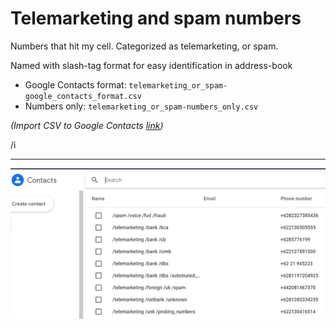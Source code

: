 # Telemarketing and spam numbers

Numbers that hit my cell. Categorized as telemarketing, or spam.

Named with slash-tag format for easy identification in address-book

- Google Contacts format: `telemarketing_or_spam-google_contacts_format.csv`
- Numbers only: `telemarketing_or_spam-numbers_only.csv`


*(Import CSV to Google Contacts [link](https://support.google.com/contacts/answer/1069522?hl=en&co=GENIE.Platform%3DDesktop#zippy=%2Cfrom-a-file))*

/i

--- 

![image_20210904-160016](images/image_20210904-160016.png)

